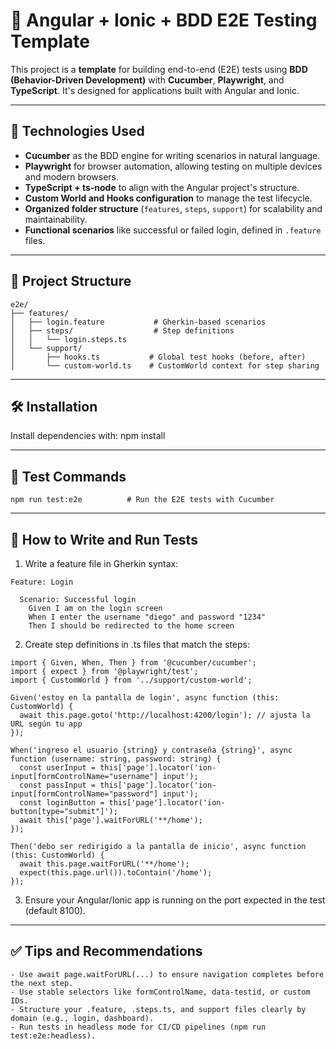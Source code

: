 # 🧪 Angular + Ionic + BDD E2E Testing Template

This project is a **template** for building end-to-end (E2E) tests using **BDD (Behavior-Driven Development)** with **Cucumber**, **Playwright**, and **TypeScript**. It's designed for applications built with Angular and Ionic.

---

## 🚀 Technologies Used

- **Cucumber** as the BDD engine for writing scenarios in natural language.
- **Playwright** for browser automation, allowing testing on multiple devices and modern browsers.
- **TypeScript + ts-node** to align with the Angular project's structure.
- **Custom World and Hooks configuration** to manage the test lifecycle.
- **Organized folder structure** (`features`, `steps`, `support`) for scalability and maintainability.
- **Functional scenarios** like successful or failed login, defined in `.feature` files.

---

## 📁 Project Structure
```text
e2e/
├── features/
│   ├── login.feature           # Gherkin-based scenarios
│   ├── steps/                  # Step definitions
│   │   └── login.steps.ts
│   └── support/
│       ├── hooks.ts           # Global test hooks (before, after)
│       └── custom-world.ts    # CustomWorld context for step sharing
```
---

## 🛠️ Installation

Install dependencies with:
npm install

---

## 🧪 Test Commands
```text
npm run test:e2e          # Run the E2E tests with Cucumber
```

---
## 📝 How to Write and Run Tests
1. Write a feature file in Gherkin syntax:
```text
Feature: Login

  Scenario: Successful login
    Given I am on the login screen
    When I enter the username "diego" and password "1234"
    Then I should be redirected to the home screen
```

2.	Create step definitions in .ts files that match the steps:
```text
import { Given, When, Then } from '@cucumber/cucumber';
import { expect } from '@playwright/test';
import { CustomWorld } from '../support/custom-world';

Given('estoy en la pantalla de login', async function (this: CustomWorld) {
  await this.page.goto('http://localhost:4200/login'); // ajusta la URL según tu app
});

When('ingreso el usuario {string} y contraseña {string}', async function (username: string, password: string) {
  const userInput = this['page'].locator('ion-input[formControlName="username"] input');
  const passInput = this['page'].locator('ion-input[formControlName="password"] input');
  const loginButton = this['page'].locator('ion-button[type="submit"]');
  await this['page'].waitForURL('**/home');
});

Then('debo ser redirigido a la pantalla de inicio', async function (this: CustomWorld) {
  await this.page.waitForURL('**/home');
  expect(this.page.url()).toContain('/home');
});
```

3.	Ensure your Angular/Ionic app is running on the port expected in the test (default 8100).
   
---
## ✅ Tips and Recommendations
	- Use await page.waitForURL(...) to ensure navigation completes before the next step.
	- Use stable selectors like formControlName, data-testid, or custom IDs.
	- Structure your .feature, .steps.ts, and support files clearly by domain (e.g., login, dashboard).
	- Run tests in headless mode for CI/CD pipelines (npm run test:e2e:headless).
